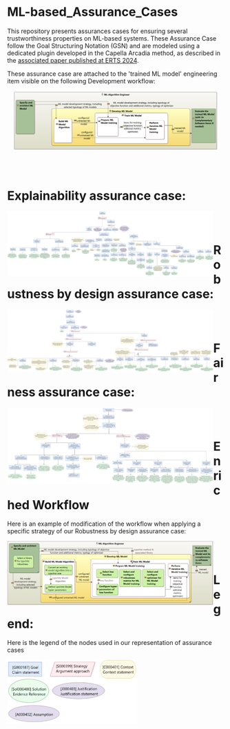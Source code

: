# ML-based_Assurance_Cases

This repository presents assurances cases for ensuring several trustworthiness properties on ML-based systems. These Assurance Case follow the Goal Structuring Notation (GSN) and are modeled using a dedicated plugin developed in the Capella Arcadia method, as described in the [associated paper published at ERTS 2024](https://scholar.google.com/citations?view_op=view_citation&hl=fr&user=f8gCWb0AAAAJ&sortby=pubdate&citation_for_view=f8gCWb0AAAAJ:Se3iqnhoufwC).

These assurance case are attached to the 'trained ML model' engineering item visible on the following Development workflow:
<div align="center">
    <img src="[OABx] Development of ML Model.png" width="95%" alt="Development Workflow" align="center" />
</div>

</br><br />  

# Explainability assurance case:
<div align="center">
    <img src="[GSN] Success Cases Explanations.png" width="95%" alt="Explainability Assurance Case" align="left" />
</div>

<br />  <br />  

# Robustness by design assurance case:
<div align="center">
    <img src="[GSN] Model Local robustness by design.png" width="95%" alt="Robustness  Assurance Case" align="left" />
</div>

<br />  <br />  

# Fairness assurance case:
<div align="center">
    <img src="[GSN] Model Fairness.png" width="95%" alt="Fairness Assurance Case" align="left" />
</div>

<br />  <br />  

# Enriched Workflow 
Here is an example of modification of the workflow when applying a specific strategy of our Robustness by design assurance case:  
<div align="center">
    <img src="Enriched_wfl.png" width="95%" alt="Enriched Workflow" align="left" />
</div>

<br />  <br />  

# Legend:
<p>Here is the legend of the nodes used in our representation of assurance cases</p>  
<div align="center">
    <img src="Legend.png" width="60%" alt="Assurance Cases Legend" align="left" />
</div>
